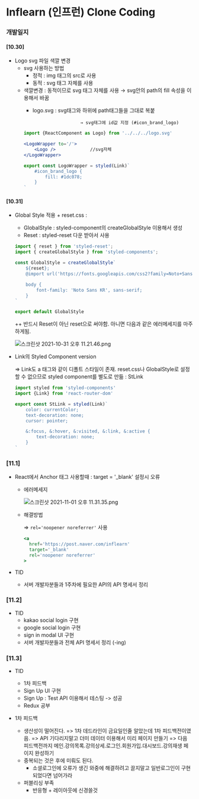 # Inflearn (인프런) Clone Coding

### 개발일지
#### [10.30]

- Logo svg 파일 색깔 변경
    - svg 사용하는 방법
        - 정적 : img 태그의 src로 사용
        - 동적 : svg 태그 자체를 사용
    - 색깔변경 : 동적이므로 svg 태그 자체를 사용 → svg안의 path의 fill 속성을 이용해서 바꿈
        - logo.svg : svg태그와 하위에 path태그들을 그대로 복붙
            
                                → svg태그에 id값 지정 (#icon_brand_logo)
            
        
        ```jsx
        import {ReactComponent as Logo} from '../../../logo.svg'
        
        <LogoWrapper to='/'>
            <Logo />             //svg자체
        </LogoWrapper>
        
        export const LogoWrapper = styled(Link)`
            #icon_brand_logo {
                fill: #1dc078;
            }
        `
        ```

#### [10.31]
- Global Style 적용 + reset.css :
    - GlobalStyle : styled-component의 createGlobalStyle 이용해서 생성
    - Reset : styled-reset 다운 받아서 사용
    
    ```jsx
    import { reset } from 'styled-reset';
    import { createGlobalStyle } from 'styled-components';
    
    const GlobalStyle = createGlobalStyle`
        ${reset};
        @import url('https://fonts.googleapis.com/css2?family=Noto+Sans+KR:wght@300;400;500;700;900&display=swap');
    
        body {
            font-family: 'Noto Sans KR', sans-serif;
        }
    `
    
    export default GlobalStyle
    ```
    
    ++ 반드시 Reset이 아닌 reset으로 써야함. 아니면 다음과 같은 에러메세지를 마주하게됨.
    
    ![스크린샷 2021-10-31 오후 11.21.46.png](https://s3-us-west-2.amazonaws.com/secure.notion-static.com/d90a2271-837c-4db7-aa2b-2cf624ea21c1/스크린샷_2021-10-31_오후_11.21.46.png)
    

- Link의 Styled Component version
    
    ⇒ Link도 a 태그와 같이 디폴트 스타일이 존재. reset.css나 GlobalStyle로 설정할 수 없으므로 styled component를 별도로 만듦 : StLink
    
    ```jsx
    import styled from 'styled-components'
    import {Link} from 'react-router-dom'
    
    export const StLink = styled(Link)`
        color: currentColor;
        text-decoration: none;
        cursor: pointer;
    
        &:focus, &:hover, &:visited, &:link, &:active {
            text-decoration: none;
        }
    `
    ```


### [11.1]

- React에서 Anchor 태그 사용할때 : target = '_blank' 설정시 오류
    - 에러메세지
        
        ![스크린샷 2021-11-01 오후 11.31.35.png](https://s3-us-west-2.amazonaws.com/secure.notion-static.com/03963d8e-7b77-4a0c-bc82-35f031c683b0/스크린샷_2021-11-01_오후_11.31.35.png)
        
    - 해결방법
        
        ⇒ `rel='noopener noreferrer'` 사용
        
        ```jsx
        <a
          href='https://post.naver.com/inflearn'
          target='_blank'
          rel='noopener noreferrer'
        >
        ```
        

- TID
    - 서버 개발자분들과 1주차에 필요한 API의 API 명세서 정리



### [11.2]

- TID
    - kakao social login 구현
    - google social login 구현
    - sign in modal UI 구현
    - 서버 개발자분들과 전체 API 명세서 정리 (-ing)

### [11.3]

- TID
    - 1차 피드백
    - Sign Up UI 구현
    - Sign Up : Test API 이용해서 테스팅 -> 성공
    - Redux 공부

- 1차 피드백
    - 생산성이 떨어진다. 
        => 1차 데드라인이 금요일인줄 알았는데 1차 피드백전이였음. 
        => API 기다리지말고 더미 데이터 이용해서 미리 페이지 만들기
        => 다음 피드백전까지 메인.강의목록.강의상세.로그인.회원가입.대시보드.강의재생 페이지 완성하기
    - 중복되는 것은 후에 미뤄도 된다.
        - 소셜로그인에 오류가 생긴 와중에 해결하려고 끌지말고 일반로그인이 구현되었다면 넘어가라
    - 퍼블리싱 부족
        - 반응형 + 레이아웃에 신경쓸것